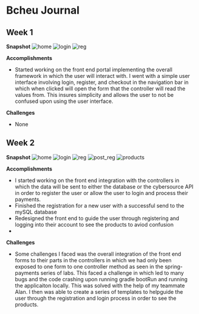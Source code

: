 # Bcheu Journal

## Week 1

**Snapshot**
![home](https://user-images.githubusercontent.com/54514627/144554329-84dadf4c-2b93-4a7d-a067-fd13ad3bdf56.PNG)
![login](https://user-images.githubusercontent.com/54514627/144554324-1dd60611-a019-437d-a460-572f601e1f7e.PNG)
![reg](https://user-images.githubusercontent.com/54514627/144554328-581d4602-8e1a-4088-a8cc-21ecfdf00e65.PNG)


**Accomplishments**

- Started working on the front end portal implementing the overall framework in which the user will interact with. I went with a simple user interface involving login, register, and checkout in the navigation bar in which when clicked will open the form that the controller will read the values from. This insures simplicity and allows the user to not be confused upon using the user interface. 

**Challenges**

- None

## Week 2

**Snapshot**
![home](https://user-images.githubusercontent.com/54514627/144565478-2eae3b98-d189-40c3-9c39-1d055ec3d250.PNG)
![login](https://user-images.githubusercontent.com/54514627/144565481-70e12346-b93f-4c17-9fe9-5018e36b5f5d.PNG)
![reg](https://user-images.githubusercontent.com/54514627/144565488-47a7806d-5bf8-4c4f-a85a-f4de82df67f5.PNG)
![post_reg](https://user-images.githubusercontent.com/54514627/144565484-c842d847-599b-403f-81ca-a6abcc2ffea1.PNG)
![products](https://user-images.githubusercontent.com/54514627/144565486-fe029bb6-689c-493d-bfbd-5a83821953e9.PNG)




**Accomplishments**

- I started working on the front end integration with the controllers in which the data will be sent to either the database or the cybersource API in order to register the user or allow the user to login and process their payments. 
- Finished the registration for a new user with a successful send to the mySQL database
- Redesigned the front end to guide the user through registering and logging into their account to see the products to aviod confusion
- 

**Challenges**

- Some challenges I faced was the overall integration of the front end forms to their parts in the controllers in which we had only been exposed to one form to one controller method as seen in the spring-payments series of labs. This faced a challenge in which led to many bugs and the code crashing upon running gradle bootRun and running the applicaiton locally. This was solved with the help of my teammate Alan. I then was able to create a series of templates to helpguide the user through the registration and login process in order to see the products. 
